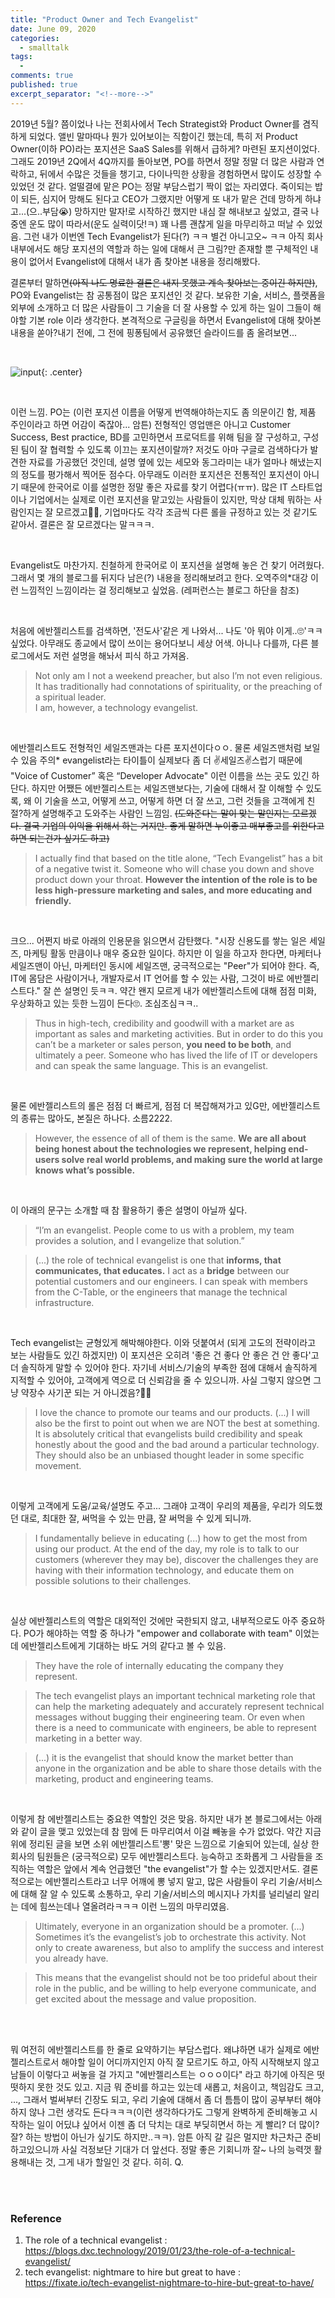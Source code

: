 ```yaml
---
title: "Product Owner and Tech Evangelist" 
date: June 09, 2020 
categories: 
  - smalltalk 
tags: 
  - 
comments: true 
published: true
excerpt_separator: "<!--more-->"
---
```


2019년 5월? 쯤이었나 나는 전회사에서 Tech Strategist와 Product Owner를 겸직하게 되었다. 앨빈 말마따나 뭔가 있어보이는 직함이긴 했는데, 특히 저 Product Owner(이하 PO)라는 포지션은 SaaS Sales를 위해서 급하게? 마련된 포지션이었다. 그래도 2019년 2Q에서 4Q까지를 돌아보면, PO를 하면서 정말 정말 더 많은 사람과 연락하고, 뒤에서 수많은 것들을 챙기고, 다이나믹한 상황을 경험하면서 많이도 성장할 수 있었던 것 같다. 얼떨결에 맡은 PO는 정말 부담스럽기 짝이 없는 자리였다. 죽이되는 밥이 되든, 심지어 망해도 된다고 CEO가 그랬지만 어떻게 또 내가 맡은 건데 망하게 하냐고...(으..부담😭) 망하지만 말자!로 시작하긴 했지만 내심 잘 해내보고 싶었고, 결국 나중엔 운도 많이 따라서(운도 실력이닷!ㅋ) 꽤 나름 괜찮게 일을 마무리하고 떠날 수 있었음. 그런 내가 이번엔 Tech Evangelist가 된다(?) ㅋㅋ 별건 아니고오~ ㅋㅋ 아직 회사 내부에서도 해당 포지션의 역할과 하는 일에 대해서 큰 그림?만 존재할 뿐 구체적인 내용이 없어서 Evangelist에 대해서 내가 좀 찾아본 내용을 정리해봤다.

<!--more-->

결론부터 말하면~~(아직 나도 명료한 결론은 내지 못했고 계속 찾아보는 중이긴 하지만)~~, PO와 Evangelist는 참 공통점이 많은 포지션인 것 같다. 보유한 기술, 서비스, 플랫폼을 외부에 소개하고 더 많은 사람들이 그 기술을 더 잘 사용할 수 있게 하는 일이 그들이 해야할 기본 role 이라 생각한다. 본격적으로 구글링을 하면서 Evangelist에 대해 찾아본 내용을 쏟아?내기 전에, 그 전에 핑퐁팀에서 공유했던 슬라이드를 좀 올려보면...

<br>

![input](/images/product_owner_1.png){: .center}  

<br>

이런 느낌. PO는 (이런 포지션 이름을 어떻게 번역해야하는지도 좀 의문이긴 함, 제품 주인이라고 하면 어감이 죽잖아... 암튼) 전형적인 영업맨은 아니고 Customer Success, Best practice, BD를 고민하면서 프로덕트를 위해 팀을 잘 구성하고, 구성된 팀이 잘 협력할 수 있도록 이끄는 포지션이랄까? 저것도 아마 구글로 검색하다가 발견한 자료를 가공했던 것인데, 설명 옆에 있는 세모와 동그라미는 내가 얼마나 해냈는지의 정도를 평가해서 찍어둔 점수다. 아무래도 이러한 포지션은 전통적인 포지션이 아니기 때문에 한국어로 이를 설명한 정말 좋은 자료를 찾기 어렵다(ㅠㅠ). 많은 IT 스타트업이나 기업에서는 실제로 이런 포지션을 맡고있는 사람들이 있지만, 막상 대체 뭐하는 사람인지는 잘 모르겠고🤷‍♀️, 기업마다도 각각 조금씩 다른 롤을 규정하고 있는 것 같기도 같아서. 결론은 잘 모르겠다는 말ㅋㅋㅋ.

<br>

Evangelist도 마찬가지. 친철하게 한국어로 이 포지션을 설명해 놓은 건 찾기 어려웠다. 그래서 몇 개의 블로그를 뒤지다 남은(?) 내용을 정리해보려고 한다. 오역주의*대강 이런 느낌적인 느낌이라는 걸 정리해보고 싶었음. (레퍼런스는 블로그 하단을 참조)

<br>

처음에 에반젤리스트를 검색하면, '전도사'같은 게 나와서... 나도 '아 뭐야 이게..🙄'ㅋㅋ 싶었다. 아무래도 종교에서 많이 쓰이는 용어다보니 세상 어색. 아니나 다를까, 다른 블로그에서도 저런 설명을 해놔서 피식 하고 가져옴.

>Not only am I not a weekend preacher, but also I’m not even religious. <br>
It has traditionally had connotations of spirituality, or the preaching of a spiritual leader.<br>
I am, however, a technology evangelist.

<br>

에반젤리스트도 전형적인 세일즈맨과는 다른 포지션이다ㅇㅇ. 물론 세일즈맨처럼 보일 수 있음 주의* evangelist라는 타이틀이 실제보다 좀 더 ✌️세일즈✌️스럽기 때문에 "Voice of Customer” 혹은 “Developer Advocate" 이런 이름을 쓰는 곳도 있긴 하단다. 하지만 어쨌든 에반젤리스트는 세일즈맨보다는, 기술에 대해서 잘 이해할 수 있도록, 왜 이 기술을 쓰고, 어떻게 쓰고, 어떻게 하면 더 잘 쓰고, 그런 것들을 고객에게 친절?하게 설명해주고 도와주는 사람인 느낌임. ~~(도와준다는 말이 맞는 말인지는 모르겠다. 결국 기업의 이익을 위해서 하는 거지만. 좋게 말하면 누이좋고 매부좋고를 위한다고 하면 되는건가 싶기도 하고)~~

>I actually find that based on the title alone, “Tech Evangelist” has a bit of a negative twist it. Someone who will chase you down and shove product down your throat. **However the intention of the role is to be less high-pressure marketing and sales, and more educating and friendly.**

<br>

크으... 어쩐지 바로 아래의 인용문을 읽으면서 감탄했다. "시장 신용도를 쌓는 일은 세일즈, 마케팅 활동 만큼이나 매우 중요한 일이다. 하지만 이 일을 하고자 한다면, 마케터나 세일즈맨이 아닌, 마케터인 동시에 세일즈맨, 궁극적으로는 "Peer"가 되어야 한다. 즉, IT에 몸담은 사람이거나, 개발자로서 IT 언어를 할 수 있는 사람, 그것이 바로 에반젤리스트다." 잘 쓴 설명인 듯ㅋㅋ. 약간 왠지 모르게 내가 에반젤리스트에 대해 점점 미화, 우상화하고 있는 듯한 느낌이 든다🙄. 조심조심ㅋㅋ..

>Thus in high-tech, credibility and goodwill with a market are as important as sales and marketing activities. But in order to do this you can’t be a marketer or sales person, **you need to be both**, and ultimately a peer. Someone who has lived the life of IT or developers and can speak the same language. This is an evangelist.

<br>

물론 에반젤리스트의 롤은 점점 더 빠르게, 점점 더 복잡해져가고 있G만, 에반젤리스트의 종류는 많아도, 본질은 하나다. 소름2222.

>However, the essence of all of them is the same. **We are all about being honest about the technologies we represent, helping end-users solve real world problems, and making sure the world at large knows what’s possible.**

<br>

이 아래의 문구는 소개할 때 참 활용하기 좋은 설명이 아닐까 싶다.

>“I’m an evangelist. People come to us with a problem, my team provides a solution, and I evangelize that solution.”

>(...) the role of technical evangelist is one that **informs, that communicates, that educates.** I act as a **bridge** between our potential customers and our engineers. I can speak with members from the C-Table, or the engineers that manage the technical infrastructure.

<br>

Tech evangelist는 균형있게 해박해야한다. 이와 덧붙여서 (되게 고도의 전략이라고 보는 사람들도 있긴 하겠지만) 이 포지션은 오히려 '좋은 건 좋다 안 좋은 건 안 좋다'고 더 솔직하게 말할 수 있어야 한다. 자기네 서비스/기술의 부족한 점에 대해서 솔직하게 지적할 수 있어야, 고객에게 역으로 더 신뢰감을 줄 수 있으니까. 사실 그렇지 않으면 그냥 약장수 사기꾼 되는 거 아니겠음?🤷‍♀️ 

>I love the chance to promote our teams and our products. (...) I will also be the first to point out when we are NOT the best at something.
>It is absolutely critical that evangelists build credibility and speak honestly about the good and the bad around a particular technology. They should also be an unbiased thought leader in some specific movement.

<br>

이렇게 고객에게 도움/교육/설명도 주고... 그래야 고객이 우리의 제품을, 우리가 의도했던 대로, 최대한 잘, 써먹을 수 있는 만큼, 잘 써먹을 수 있게 되니까. 

>I fundamentally believe in educating (...) how to get the most from using our product.
>At the end of the day, my role is to talk to our customers (wherever they may be), discover the challenges they are having with their information technology, and educate them on possible solutions to their challenges.

<br>

실상 에반젤리스트의 역할은 대외적인 것에만 국한되지 않고, 내부적으로도 아주 중요하다. PO가 해야하는 역할 중 하나가 "empower and collaborate with team" 이었는데 에반젤리스트에게 기대하는 바도 거의 같다고 볼 수 있음.

>They have the role of internally educating the company they represent.

>The tech evangelist plays an important technical marketing role that can help the marketing adequately and accurately represent technical messages without bugging their engineering team. Or even when there is a need to communicate with engineers, be able to represent marketing in a better way.

>(...) it is the evangelist that should know the market better than anyone in the organization and be able to share those details with the marketing, product and engineering teams.

<br>

이렇게 참 에반젤리스트는 중요한 역할인 것은 맞음. 하지만 내가 본 블로그에서는 아래와 같이 글을 맺고 있었는데 참 맘에 든 마무리여서 이걸 빼놓을 수가 없었다. 약간 지금 위에 정리된 글을 보면 소위 에반젤리스트'뽕' 맞은 느낌으로 기술되어 있는데, 실상 한 회사의 팀원들은 (궁극적으로) 모두 에반젤리스트다. 능숙하고 조화롭게 그 사람들을 조직하는 역할은 앞에서 계속 언급했던 "the evangelist"가 할 수는 있겠지만서도. 결론적으로는 에반젤리스트라고 너무 어깨에 뽕 넣지 말고, 많은 사람들이 우리 기술/서비스에 대해 잘 알 수 있도록 소통하고, 우리 기술/서비스의 메시지나 가치를 널리널리 알리는 데에 힘쓰는데나 열올려라ㅋㅋㅋ 이런 느낌의 마무리였음.

>Ultimately, everyone in an organization should be a promoter. (...) Sometimes it’s the evangelist’s job to orchestrate this activity. Not only to create awareness, but also to amplify the success and interest you already have.

>This means that the evangelist should not be too prideful about their role in the public, and be willing to help everyone communicate, and get excited about the message and value proposition.

<br>
<br>

뭐 여전히 에반젤리스트를 한 줄로 요약하기는 부담스럽다. 왜냐하면 내가 실제로 에반젤리스트로서 해야할 일이 어디까지인지 아직 잘 모르기도 하고, 아직 시작해보지 않고 남들이 이렇다고 써놓을 걸 가지고 "에반젤리스트는 ㅇㅇㅇ이다" 라고 하기에 아직은 떳떳하지 못한 것도 있고. 지금 뭐 준비를 하고는 있는데 새롭고, 처음이고, 책임감도 크고, ..., 그래서 벌써부터 긴장도 되고, 우리 기술에 대해서 좀 더 틈틈이 많이 공부부터 해야하지 않나 그런 생각도 든다ㅋㅋㅋ(이런 생각하다가도 그렇게 완벽하게 준비해놓고 시작하는 일이 어딨냐 싶어서 이젠 좀 더 닥치는 대로 부딪히면서 하는 게 빨리? 더 많이? 잘? 하는 방법이 아닌가 싶기도 하지만..ㅋㅋ). 암튼 아직 갈 길은 멀지만 차근차근 준비하고있으니까 사실 걱정보단 기대가 더 앞선다. 정말 좋은 기회니까 잘~ 나의 능력껏 활용해내는 것, 그게 내가 할일인 것 같다. 히히. Q.

<br>
<br>

### Reference
1) The role of a technical evangelist : <https://blogs.dxc.technology/2019/01/23/the-role-of-a-technical-evangelist/> <br>
2) tech evangelist: nightmare to hire but great to have : <https://fixate.io/tech-evangelist-nightmare-to-hire-but-great-to-have/>
